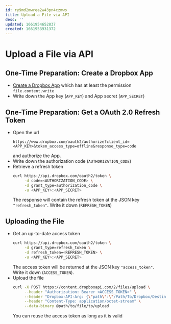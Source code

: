 ```yaml
---
id: ry9md2mwrea2w43pn4czmws
title: Upload a File via API
desc: ''
updated: 1661954652837
created: 1661953931372
---
```

# Upload a File via API

## One-Time Preparation: Create a Dropbox App
- [Create a Dropbox App](https://www.dropbox.com/developers/apps/create) which has at least the permission
  `file.content.write`
- Write down the App key (`APP_KEY`) and App secret (`APP_SECRET`)

## One-Time Preparation: Get a OAuth 2.0 Refresh Token
- Open the url
  ```
  https://www.dropbox.com/oauth2/authorize?client_id=<APP_KEY>&token_access_type=offline&response_type=code
  ```
  and authorize the App.
- Write down the authorization code (`AUTHORIZATION_CODE`)
- Retrieve a refresh token
  ```sh
  curl https://api.dropbox.com/oauth2/token \
       -d code=<AUTHORIZATION_CODE> \
       -d grant_type=authorization_code \
       -u <APP_KEY>:<APP_SECRET>
  ```
  The response will contain the refresh token at the JSON key `"refresh_token"`. Write it down (`REFRESH_TOKEN`)

## Uploading the File
- Get an up-to-date access token
  ```sh
  curl https://api.dropbox.com/oauth2/token \
       -d grant_type=refresh_token \
       -d refresh_token=<REFRESH_TOKEN> \
       -u <APP_KEY>:<APP_SECRET>
  ```
  The access token will be returned at the JSON key `"access_token"`. Write it down (`ACCESS_TOKEN`).
- Upload the file
  ```sh
  curl -X POST https://content.dropboxapi.com/2/files/upload \
       --header "Authorization: Bearer <ACCESS_TOKEN>" \
       --header "Dropbox-API-Arg: {\"path\":\"/Path/To/Dropbox/Destination\",\"mode\":\"overwrite\",\"mute\":true}" \
       --header "Content-Type: application/octet-stream" \
       --data-binary @path/to/file/to/upload
  ```
  You can reuse the access token as long as it is valid
